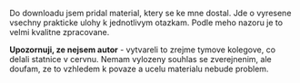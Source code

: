 Do downloadu jsem pridal material, ktery se ke mne dostal. Jde o vyresene vsechny prakticke ulohy k jednotlivym otazkam. Podle meho nazoru je to velmi kvalitne zpracovane.

**Upozornuji, ze nejsem autor** - vytvareli to zrejme tymove kolegove, co delali statnice v cervnu. Nemam vylozeny souhlas se zverejnenim, ale doufam, ze to vzhledem k povaze a ucelu materialu nebude problem.